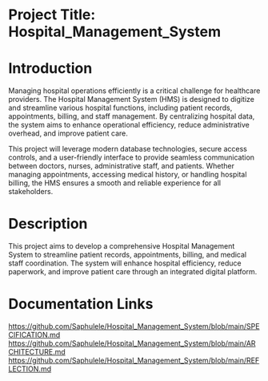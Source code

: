 # Project Title: Hospital_Management_System

# Introduction

Managing hospital operations efficiently is a critical challenge for healthcare providers. The Hospital Management System (HMS) is designed to digitize and streamline various hospital functions, including patient records, appointments, billing, and staff management. By centralizing hospital data, the system aims to enhance operational efficiency, reduce administrative overhead, and improve patient care.

This project will leverage modern database technologies, secure access controls, and a user-friendly interface to provide seamless communication between doctors, nurses, administrative staff, and patients. Whether managing appointments, accessing medical history, or handling hospital billing, the HMS ensures a smooth and reliable experience for all stakeholders.

# Description

This project aims to develop a comprehensive Hospital Management System to streamline patient records, appointments, billing, and medical staff coordination. The system will enhance hospital efficiency, reduce paperwork, and improve patient care through an integrated digital platform.

# Documentation Links

https://github.com/Saphulele/Hospital_Management_System/blob/main/SPECIFICATION.md
https://github.com/Saphulele/Hospital_Management_System/blob/main/ARCHITECTURE.md
https://github.com/Saphulele/Hospital_Management_System/blob/main/REFLECTION.md
